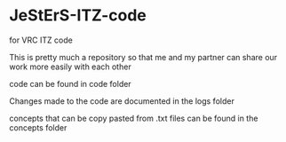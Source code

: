 # JeStErS-ITZ-code
for VRC ITZ code

This is pretty much a repository so that me and my partner can share our work more easily with each other

code can be found in code folder

Changes made to the code are documented in the logs folder

concepts that can be copy pasted from .txt files can be found in the concepts folder

